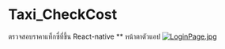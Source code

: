 # Taxi_CheckCost
ตรวจสอบราคาแท็กซี่ที่ขึ้น React-native
** หน้าตาตัวแอป
[![LoginPage.jpg](https://i.postimg.cc/DwF5LPTd/Page1.jpg)](https://postimg.cc/LnCzMfhn)
